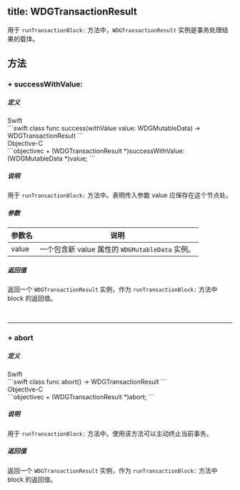 title: WDGTransactionResult
---

用于 `runTransactionBlock:` 方法中，`WDGTransactionResult` 实例是事务处理结果的载体。




## 方法

### + successWithValue:

##### 定义

<div class="swift-lan">Swift</div>```swift
class func success(withValue value: WDGMutableData) -> WDGTransactionResult
```
<div class="objectivec-lan">Objective-C</div>```objectivec
+ (WDGTransactionResult *)successWithValue:(WDGMutableData *)value;
```

##### 说明

用于 `runTransactionBlock:` 方法中。表明传入参数 value 应保存在这个节点处。
 


##### 参数

 参数名 | 说明 
---|---
value|一个包含新 value 属性的 `WDGMutableData` 实例。




##### 返回值

返回一个 `WDGTransactionResult` 实例，作为 `runTransactionBlock:` 方法中 block 的返回值。

</br>

---

### + abort

##### 定义

<div class="swift-lan">Swift</div>```swift
class func abort() -> WDGTransactionResult
```
<div class="objectivec-lan">Objective-C</div>```objectivec
+ (WDGTransactionResult *)abort;
```

##### 说明

用于 `runTransactionBlock:` 方法中。使用该方法可以主动终止当前事务。
 



##### 返回值

返回一个 `WDGTransactionResult` 实例，作为 `runTransactionBlock:` 方法中 block 的返回值。



